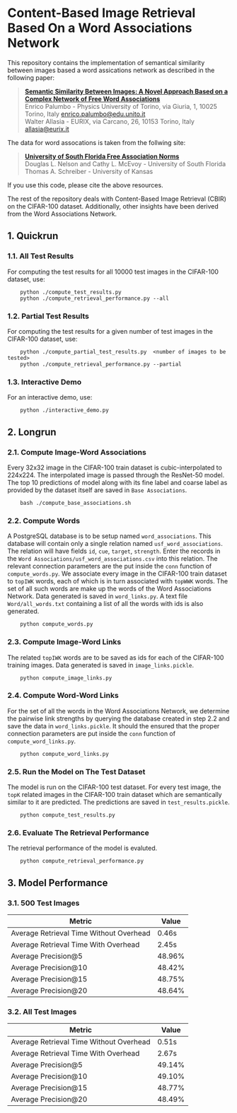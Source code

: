 # Content-Based Image Retrieval Based On a Word Associations Network

This repository contains the implementation of semantical similarity between images based a word assications network as described in the following paper:

> [**Semantic Similarity Between Images: A Novel Approach Based on a Complex Network of Free Word Associations**][1]  
> Enrico Palumbo - Physics University of Torino, via Giuria, 1, 10025 Torino, Italy [enrico.palumbo@edu.unito.it](mailto:enrico.palumbo@edu.unito.it)<br>
> Walter Allasia - EURIX, via Carcano, 26, 10153 Torino, Italy [allasia@eurix.it](mailto:allasia@eurix.it)<br>

The data for word assocations is taken from the follwing site:

> [**University of South Florida Free Association Norms**][2]  
> Douglas L. Nelson and Cathy L. McEvoy - University of South Florida<br>
> Thomas A. Schreiber - University of Kansas<br>

If you use this code, please cite the above resources.

The rest of the repository deals with Content-Based Image Retrieval (CBIR) on the CIFAR-100 dataset. Additionally, other insights have been derived from the Word Associations Network.

## 1. Quickrun
### 1.1. All Test Results
For computing the test results for all 10000 test images in the CIFAR-100 dataset, use:
```
    python ./compute_test_results.py
    python ./compute_retrieval_performance.py --all
```
### 1.2. Partial Test Results
For computing the test results for a given number of test images in the CIFAR-100 dataset, use:
```
    python ./compute_partial_test_results.py  <number of images to be tested>
    python ./compute_retrieval_performance.py --partial
```

### 1.3. Interactive Demo
For an interactive demo, use:
```
    python ./interactive_demo.py
```

## 2. Longrun
### 2.1. Compute Image-Word Associations
Every 32x32 image in the CIFAR-100 train dataset is cubic-interpolated to 224x224. The interpolated image is passed through the ResNet-50 model. The top 10 predictions of model along with its fine label and coarse label as provided by the dataset itself are saved in `Base Associations`.
```
    bash ./compute_base_associations.sh
```

### 2.2. Compute Words
A PostgreSQL database is to be setup named `word_associations`. This database will contain only a single relation named `usf_word_associations`. The relation will have fields `id`, `cue`, `target`, `strength`. Enter the records in the `Word Associations/usf_word_associations.csv` into this relation. The relevant connection parameters are the put inside the `conn` function of `compute_words.py`. We associate every image in the CIFAR-100 train dataset to `topIWK` words, each of which is in turn associated with `topWWK` words. The set of all such words are make up the words of the Word Associations Network. Data generated is saved in `word_links.py`. A text file `Word/all_words.txt` containing a list of all the words with ids is also generated.
```
    python compute_words.py
```

### 2.3. Compute Image-Word Links
The related `topIWK` words are to be saved as ids for each of the CIFAR-100 training images. Data generated is saved in `image_links.pickle`.
```
    python compute_image_links.py
```

### 2.4. Compute Word-Word Links
For the set of all the words in the Word Associations Network, we determine the pairwise link strengths by querying the database created in step 2.2 and save the data in `word_links.pickle`. It should the ensured that the proper connection parameters are put inside the `conn` function of `compute_word_links.py`. 
```
    python compute_word_links.py
```

### 2.5. Run the Model on The Test Dataset
The model is run on the CIFAR-100 test dataset. For every test image, the `topK` related images in the CIFAR-100 train dataset which are semantically similar to it are predicted. The predictions are saved in `test_results.pickle`. 
```
    python compute_test_results.py
```

### 2.6. Evaluate The Retrieval Performance
The retrieval performance of the model is evaluted. 
```
    python compute_retrieval_performance.py
```

## 3. Model Performance
### 3.1. 500 Test Images

| Metric                                  |  Value  | 
| --------------------------------------- | ------- | 
| Average Retrieval Time Without Overhead | 0.46s   |
| Average Retrieval Time With Overhead    | 2.45s   | 
| Average Precision@5                     | 48.96%  |
| Average Precision@10                    | 48.42%  |
| Average Precision@15                    | 48.75%  |
| Average Precision@20                    | 48.64%  |

### 3.2. All Test Images

| Metric                                  |  Value  | 
| --------------------------------------- | ------- | 
| Average Retrieval Time Without Overhead | 0.51s   |
| Average Retrieval Time With Overhead    | 2.67s   | 
| Average Precision@5                     | 49.14%  |
| Average Precision@10                    | 49.10%  |
| Average Precision@15                    | 48.77%  |
| Average Precision@20                    | 48.49%  |

[1]: https://enricopal.github.io/publications/Semantic%20Similarity%20between%20Images.pdf
[2]: http://w3.usf.edu/FreeAssociation/